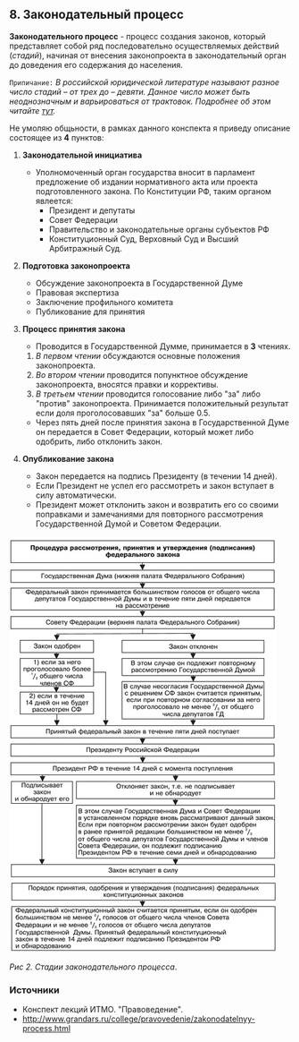 ## 8. Законодательный процесс

**Законодательного процесс** - процесс создания законов, который представляет 
собой ряд последовательно осуществляемых действий (*стадий*), начиная от внесения 
законопроекта в законодательный орган до доведения его содержания до 
населения.

`Припичание:` *В российской юридической литературе называют разное число стадий – от трех до  – девяти. Данное число может быть неоднозначным и варьироваться от трактовок. Подробнее об этом читайте [тут](https://studfiles.net/preview/4364957/page:7/).*

Не умоляю общьности, в рамках данного конспекта я приведу описание состоящее из **4** пунктов:

1. **Законодательной инициатива**

   - Уполномоченный орган государства вносит в парламент предложение об издании нормативного акта или проекта подготовленного закона.
     По Конституции РФ, таким органом явлеется:
     - Президент и депутаты
     - Совет Федерации
     - Правительство и законодательные органы субъектов РФ
     - Конституционный Суд, Верховный Суд и Высший Арбитражный Суд.

2. **Подготовка законопроекта**

   - Обсуждение законопроекта в Государственной Думе
   - Правовая экспертиза
   - Заключение профильного комитета
   - Публикование для принятия

3. **Процесс принятия закона**

   - Проводится в Государственной Думме, принимается в **3** чтениях.

   1. *В первом чтении* обсуждаются основные положения законопроекта.
   2. *Во втором чтении* проводится попунктное обсуждение законопроекта, вносятся правки и коррективы.
   3. *В третьем чтении* проводится голосование либо "за" либо "против" законопроекта. Принимается положительный результат если доля проголосовавших "за" больше 0.5.

   - Через пять дней после принятия закона в Государственной Думе он передается в Совет Федерации, который может либо одобрить, либо отклонить закон.

4. **Опубликование закона**

   - Закон передается на подпись Президенту (в течении 14 дней).
   - Если Президент не успел его рассмотреть и закон вступает в силу автоматически.
   - Президент может отклонить закон и возвратить его со своими поправками и замечаниями для повторного рассмотрения Государственной Думой и Советом Федерации.

![Стадии законодательного процесса](img/02.jpg)

*Рис 2. Стадии законодательного процесса*.

### Источники

- Конспект лекций ИТМО. "Правоведение".
- <http://www.grandars.ru/college/pravovedenie/zakonodatelnyy-process.html>